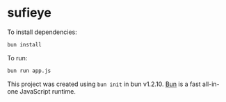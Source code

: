 # sufieye

To install dependencies:

```bash
bun install
```

To run:

```bash
bun run app.js
```

This project was created using `bun init` in bun v1.2.10. [Bun](https://bun.sh) is a fast all-in-one JavaScript runtime.
